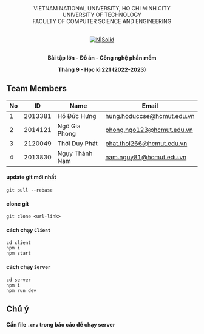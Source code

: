<div align="center">
VIETNAM NATIONAL UNIVERSITY, HO CHI MINH CITY
<br />
UNIVERSITY OF TECHNOLOGY
<br />
FACULTY OF COMPUTER SCIENCE AND ENGINEERING
<br />
<br />

[![N|Solid](http://e-learning.hcmut.edu.vn/theme/boost/pix/logo.png)](https://www.hcmut.edu.vn/vi)
<br />
<br />

**Bài tập lớn - Đồ án - Công nghệ phần mềm**

**Tháng 9 - Học kì 221**
**(2022-2023)**

</div>

## Team Members

|  No | ID  | Name | Email |
| --- | --- |  --- |  ---  |
|  1  |  2013381   |  Hồ Đức Hưng    |   hung.hoduccse@hcmut.edu.vn    |
|  2  |  2014121   |   Ngô Gia Phong |   phong.ngo123@hcmut.edu.vn    |
|  3  |  2120049   |Thới Duy Phát      |  phat.thoi266@hcmut.edu.vn     |
|  4  |  2013830   | Ngụy Thành Nam    |  nam.nguy81@hcmut.edu.vn     |

#### update git mới nhất
`git pull --rebase`

#### clone git
`git clone <url-link>`

#### cách chạy  `Client`
`cd client` <br/>
`npm i` <br/>
`npm start`

#### cách chạy `Server`
`cd server` <br/>
`npm i` <br/>
`npm run dev` <br/>


## Chú ý
#### Cần file `.env` trong báo cáo để chạy server